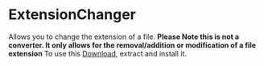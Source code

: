 # ExtensionChanger
Allows you to change the extension of a file. 
**Please Note this is not a converter. It only allows for the removal/addition or modification of a file extension**
To use this [Download](https://github.com/TommyChums/ExtensionChanger/blob/master/Extension%20Changer.rar), extract and install it.

